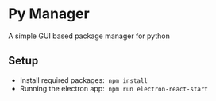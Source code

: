 # Py Manager
A simple GUI based package manager for python

## Setup

- Install required packages: &nbsp;`npm install`
- Running the electron app:  &nbsp;` npm run electron-react-start `
